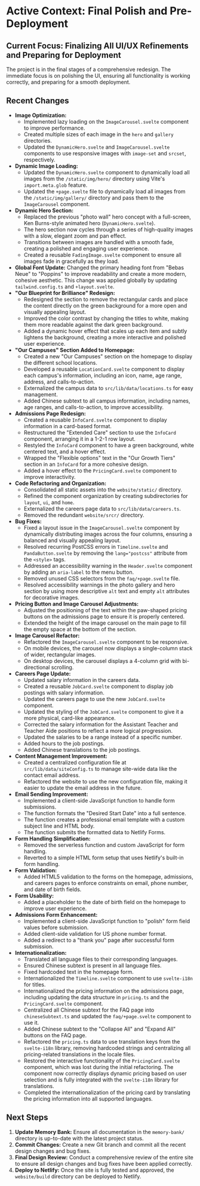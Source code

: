 # Active Context: Final Polish and Pre-Deployment

## Current Focus: Finalizing All UI/UX Refinements and Preparing for Deployment
The project is in the final stages of a comprehensive redesign. The immediate focus is on polishing the UI, ensuring all functionality is working correctly, and preparing for a smooth deployment.

## Recent Changes
- **Image Optimization:**
    - Implemented lazy loading on the `ImageCarousel.svelte` component to improve performance.
    - Created multiple sizes of each image in the `hero` and `gallery` directories.
    - Updated the `DynamicHero.svelte` and `ImageCarousel.svelte` components to use responsive images with `image-set` and `srcset`, respectively.
- **Dynamic Image Loading:**
    - Updated the `DynamicHero.svelte` component to dynamically load all images from the `/static/img/hero/` directory using Vite's `import.meta.glob` feature.
    - Updated the `+page.svelte` file to dynamically load all images from the `/static/img/gallery/` directory and pass them to the `ImageCarousel` component.
- **Dynamic Hero Section:**
    - Replaced the previous "photo wall" hero concept with a full-screen, Ken Burns-style animated hero (`DynamicHero.svelte`).
    - The hero section now cycles through a series of high-quality images with a slow, elegant zoom and pan effect.
    - Transitions between images are handled with a smooth fade, creating a polished and engaging user experience.
    - Created a reusable `FadingImage.svelte` component to ensure all images fade in gracefully as they load.
- **Global Font Update:** Changed the primary heading font from "Bebas Neue" to "Poppins" to improve readability and create a more modern, cohesive aesthetic. This change was applied globally by updating `tailwind.config.ts` and `+layout.svelte`.
- **"Our Blueprint for Brilliance" Redesign:**
    - Redesigned the section to remove the rectangular cards and place the content directly on the green background for a more open and visually appealing layout.
    - Improved the color contrast by changing the titles to white, making them more readable against the dark green background.
    - Added a dynamic hover effect that scales up each item and subtly lightens the background, creating a more interactive and polished user experience.
- **"Our Campuses" Section Added to Homepage:**
    - Created a new "Our Campuses" section on the homepage to display the different school locations.
    - Developed a reusable `LocationCard.svelte` component to display each campus's information, including an icon, name, age range, address, and calls-to-action.
    - Externalized the campus data to `src/lib/data/locations.ts` for easy management.
    - Added Chinese subtext to all campus information, including names, age ranges, and calls-to-action, to improve accessibility.
- **Admissions Page Redesign:**
    - Created a reusable `InfoCard.svelte` component to display information in a card-based format.
    - Restructured the "Extended Care" section to use the `InfoCard` component, arranging it in a 1-2-1 row layout.
    - Restyled the `InfoCard` component to have a green background, white centered text, and a hover effect.
    - Wrapped the "Flexible options" text in the "Our Growth Tiers" section in an `InfoCard` for a more cohesive design.
    - Added a hover effect to the `PricingCard.svelte` component to improve interactivity.
- **Code Refactoring and Organization:**
    - Consolidated all static assets into the `website/static/` directory.
    - Refined the component organization by creating subdirectories for `layout`, `ui`, and `home`.
    - Externalized the careers page data to `src/lib/data/careers.ts`.
    - Removed the redundant `website/srcr/` directory.
- **Bug Fixes:**
    - Fixed a layout issue in the `ImageCarousel.svelte` component by dynamically distributing images across the four columns, ensuring a balanced and visually appealing layout.
    - Resolved recurring PostCSS errors in `Timeline.svelte` and `PandaButton.svelte` by removing the `lang="postcss"` attribute from the `<style>` tags.
    - Addressed an accessibility warning in the `Header.svelte` component by adding an `aria-label` to the menu button.
    - Removed unused CSS selectors from the `faq/+page.svelte` file.
    - Resolved accessibility warnings in the photo gallery and hero section by using more descriptive `alt` text and empty `alt` attributes for decorative images.
- **Pricing Button and Image Carousel Adjustments:**
    - Adjusted the positioning of the text within the paw-shaped pricing buttons on the admissions page to ensure it is properly centered.
    - Extended the height of the image carousel on the main page to fill the empty space at the bottom of the section.
- **Image Carousel Refactor:**
    - Refactored the `ImageCarousel.svelte` component to be responsive.
    - On mobile devices, the carousel now displays a single-column stack of wider, rectangular images.
    - On desktop devices, the carousel displays a 4-column grid with bi-directional scrolling.
- **Careers Page Update:**
    - Updated salary information in the careers data.
    - Created a reusable `JobCard.svelte` component to display job postings with salary information.
    - Updated the careers page to use the new `JobCard.svelte` component.
    - Updated the styling of the `JobCard.svelte` component to give it a more physical, card-like appearance.
    - Corrected the salary information for the Assistant Teacher and Teacher Aide positions to reflect a more logical progression.
    - Updated the salaries to be a range instead of a specific number.
    - Added hours to the job postings.
    - Added Chinese translations to the job postings.
- **Content Management Improvement:**
    - Created a centralized configuration file at `src/lib/data/siteConfig.ts` to manage site-wide data like the contact email address.
    - Refactored the website to use the new configuration file, making it easier to update the email address in the future.
- **Email Sending Improvement:**
    - Implemented a client-side JavaScript function to handle form submissions.
    - The function formats the "Desired Start Date" into a full sentence.
    - The function creates a professional email template with a custom subject line and HTML body.
    - The function submits the formatted data to Netlify Forms.
- **Form Handling Simplification:**
    - Removed the serverless function and custom JavaScript for form handling.
    - Reverted to a simple HTML form setup that uses Netlify's built-in form handling.
- **Form Validation:**
    - Added HTML5 validation to the forms on the homepage, admissions, and careers pages to enforce constraints on email, phone number, and date of birth fields.
- **Form Usability:**
    - Added a placeholder to the date of birth field on the homepage to improve user experience.
- **Admissions Form Enhancement:**
    - Implemented a client-side JavaScript function to "polish" form field values before submission.
    - Added client-side validation for US phone number format.
    - Added a redirect to a "thank you" page after successful form submission.
- **Internationalization:**
    - Translated all language files to their corresponding languages.
    - Ensured Chinese subtext is present in all language files.
    - Fixed hardcoded text in the homepage form.
    - Internationalized the `Timeline.svelte` component to use `svelte-i18n` for titles.
    - Internationalized the pricing information on the admissions page, including updating the data structure in `pricing.ts` and the `PricingCard.svelte` component.
    - Centralized all Chinese subtext for the FAQ page into `chineseSubtext.ts` and updated the `faq/+page.svelte` component to use it.
    - Added Chinese subtext to the "Collapse All" and "Expand All" buttons on the FAQ page.
    - Refactored the `pricing.ts` data to use translation keys from the `svelte-i18n` library, removing hardcoded strings and centralizing all pricing-related translations in the locale files.
    - Restored the interactive functionality of the `PricingCard.svelte` component, which was lost during the initial refactoring. The component now correctly displays dynamic pricing based on user selection and is fully integrated with the `svelte-i18n` library for translations.
    - Completed the internationalization of the pricing card by translating the pricing information into all supported languages.

## Next Steps
1.  **Update Memory Bank:** Ensure all documentation in the `memory-bank/` directory is up-to-date with the latest project status.
2.  **Commit Changes:** Create a new Git branch and commit all the recent design changes and bug fixes.
3.  **Final Design Review:** Conduct a comprehensive review of the entire site to ensure all design changes and bug fixes have been applied correctly.
4.  **Deploy to Netlify:** Once the site is fully tested and approved, the `website/build` directory can be deployed to Netlify.
